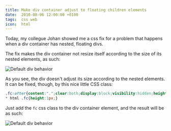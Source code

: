 ```yaml
---
title: Make div container adjust to floating children elements
date:  2010-08-06 12:00:00 +0100
tags:  css web
icon:  html
---
```


Today, my collegue Johan showed me a css fix for a problem that happens when a
div container has nested, floating divs. 

The fix makes the div container not resize itself according to the size of its
nested elements, as such:

![Default div behavior](/assets/blog/2010/08-06-1.png "Default div behavior")

As you see, the div doesn't adjust its size according to the nested elements. It
can be fixed, though, by this nice little CSS class:

```css
.fc:after{content:".";clear:both;display:block;visibility:hidden;height:0;}
* html .fc{height:1px;}
```

Just add the `fc` css class to the div container element, and the result will be
as such:

![Default div behavior](/assets/blog/2010/08-06-2.png "Default div behavior")